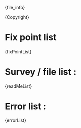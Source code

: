 {file_info}

{Copyright}


# Fix point list
{fixPointList}

# Survey / file list :
{readMeList}


# Error list :
{errorList}